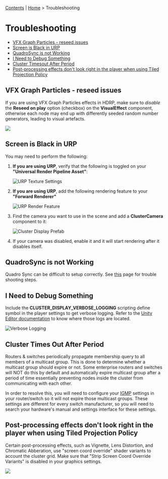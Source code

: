 [Contents](TableOfContents.md) | [Home](index.md) > Troubleshooting

# Troubleshooting
- [VFX Graph Particles - reseed issues](#vfx-graph-particles---reseed-issues)
- [Screen is Black in URP](#screen-is-black-in-urp)
- [QuadroSync is not Working](#quadrosync-is-not-working)
- [I Need to Debug Something](#i-need-to-debug-something)
- [Cluster Timesout After Period](#cluster-timesout-after-period)
- [Post-processing effects don't look right in the player when using Tiled Projection Policy](#post-processing-effects-dont-look-right-in-the-player-when-using-tiled-projection-policy)

## VFX Graph Particles - reseed issues

If you are using VFX Graph Particles effects in HDRP, make sure to *disable* the **Reseed on play** option (checkbox) on the **VisualEffect** component, otherwise each node may end up with differently seeded random number generators, leading to visual artefacts.

![](images/component-visual-effect.png)

## Screen is Black in URP
You may need to perform the following:
1. **If you are using URP**, verify that the following is toggled on your **"Universal Render Pipeline Asset"**:

    ![URP Texture Settings](images/urp-texture-setting.png)

2. **If you are using URP**, add the following rendering feature to your **"Forward Renderer"**

    ![URP Render Feature](images/urp-render-feature.png)

3. Find the camera you want to use in the scene and add a **ClusterCamera** component to it:

    ![Cluster Display Prefab](images/cluster-camera.png)

4. If your camera was disabled, enable it and it will start rendering after it disables itself.

## QuadroSync is not Working
Quadro Sync can be difficult to setup correctly. See [this](quadro-sync.md) page for trouble shooting steps.

## I Need to Debug Something
Include the **CLUSTER_DISPLAY_VERBOSE_LOGGING** scripting define symbol in the player settings to get verbose logging. Refer to the [Unity Editor documentation](https://docs.unity3d.com/Manual/LogFiles.html) to know where those logs are located.

![Verbose Logging](images/verbose-logging.png)

## Cluster Times Out After Period
Routers & switches periodically propagate membership query to all members of a multicast group. This is done to determine whether a multicast group should expire or not. Some enterprise routers and switches will NOT do this by default and automatically expire multicast group after a period of time essentially preventing nodes inside the cluster from communicating with each other.

In order to resolve this, you will need to configure your [IGMP](https://en.wikipedia.org/wiki/Internet_Group_Management_Protocol) settings in your router/switch so it will not expire those multicast groups. These settings are different for every switch manufacturer, so you will need to search your hardware's manual and settings interface for these settings.

## Post-processing effects don't look right in the player when using Tiled Projection Policy

Certain post-processing effects, such as Vignette, Lens Distortion, and Chromatic Abberation, use "screen coord override" shader variants to account the cluster grid. Make sure that "Strip Screen Coord Override Variants" is disabled in your graphics settings.

![](images/shader-stripping.png)
